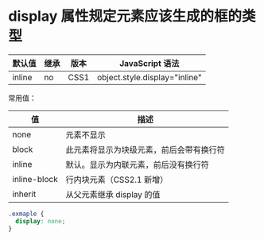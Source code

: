 # display 属性规定元素应该生成的框的类型

| 默认值 | 继承 | 版本 | JavaScript 语法               |
| ------ | ---- | ---- | ----------------------------- |
| inline | no   | CSS1 | object.style.display="inline" |

常用值：

| 值           | 描述                                     |
| ------------ | ---------------------------------------- |
| none         | 元素不显示                               |
| block        | 此元素将显示为块级元素，前后会带有换行符 |
| inline       | 默认。显示为内联元素，前后没有换行符     |
| inline-block | 行内块元素（CSS2.1 新增）                |
| inherit      | 从父元素继承 display 的值                |

```css
.exmaple {
  display: none;
}
```

